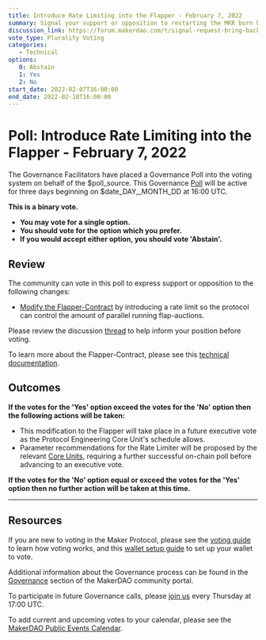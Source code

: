 ```yaml
---
title: Introduce Rate Limiting into the Flapper - February 7, 2022
summary: Signal your support or opposition to restarting the MKR burn by introducing Rate Limiting into the Flapper.
discussion_link: https://forum.makerdao.com/t/signal-request-bring-back-the-mkr-burn/12837
vote_type: Plurality Voting
categories:
   - Technical
options:
   0: Abstain
   1: Yes
   2: No
start_date: 2022-02-07T16:00:00
end_date: 2022-02-10T16:00:00
---
```

# Poll: Introduce Rate Limiting into the Flapper - February 7, 2022

The Governance Facilitators have placed a Governance Poll into the voting system on behalf of the $poll_source. This Governance [Poll](https://community-development.makerdao.com/en/learn/governance/on-chain-gov) will be active for three days beginning on $date_DAY,_MONTH_DD at 16:00 UTC.

**This is a binary vote.** 
- **You may vote for a single option.** 
- **You should vote for the option which you prefer.**
- **If you would accept either option, you should vote 'Abstain'.**

## Review

The community can vote in this poll to express support or opposition to the following changes: 
* [Modify the Flapper-Contract](https://github.com/makerdao/dss/pull/244) by introducing a rate limit so the protocol can control the amount of parallel running flap-auctions.

Please review the discussion [thread](https://forum.makerdao.com/t/signal-request-bring-back-the-mkr-burn/12837) to help inform your position before voting.

To learn more about the Flapper-Contract, please see this [technical documentation](https://docs.makerdao.com/smart-contract-modules/system-stabilizer-module/flap-detailed-documentation).

## Outcomes

**If the votes for the 'Yes' option exceed the votes for the 'No' option then the following actions will be taken:**
* This modification to the Flapper will take place in a future executive vote as the Protocol Engineering Core Unit's schedule allows.
* Parameter recommendations for the Rate Limiter will be proposed by the relevant [Core Units](https://mips.makerdao.com/mips/details/MIP38#mip38c2-core-unit-state?), requiring a further successful on-chain poll before advancing to an executive vote. 

**If the votes for the 'No' option equal or exceed the votes for the 'Yes' option then no further action will be taken at this time.**

---

## Resources

If you are new to voting in the Maker Protocol, please see the [voting guide](https://community-development.makerdao.com/en/learn/governance/how-voting-works/) to learn how voting works, and this [wallet setup guide](https://community-development.makerdao.com/en/learn/governance/voting-setup/) to set up your wallet to vote.

Additional information about the Governance process can be found in the [Governance](https://community-development.makerdao.com/en/learn/governance) section of the MakerDAO community portal.

To participate in future Governance calls, please [join us](https://github.com/makerdao/community/tree/master/governance/governance-and-risk-meetings) every Thursday at 17:00 UTC.

To add current and upcoming votes to your calendar, please see the [MakerDAO Public Events Calendar](https://calendar.google.com/calendar/embed?src=makerdao.com_3efhm2ghipksegl009ktniomdk%40group.calendar.google.com&ctz=UTC&mode=week&showCalendars=0&showPrint=0).
